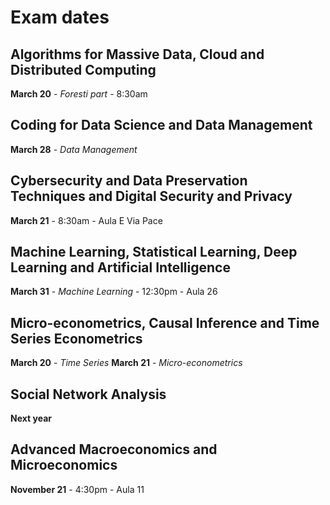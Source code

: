 # Exam dates

## Algorithms for Massive Data, Cloud and Distributed Computing

**March 20** - *Foresti part* - 8:30am

## Coding for Data Science and Data Management

**March 28** - *Data Management*

## Cybersecurity and Data Preservation Techniques and Digital Security and Privacy

**March 21** - 8:30am - Aula E Via Pace

## Machine Learning, Statistical Learning, Deep Learning and Artificial Intelligence

**March 31** - *Machine Learning* - 12:30pm - Aula 26

## Micro-econometrics, Causal Inference and Time Series Econometrics

**March 20** - *Time Series*
**March 21** - *Micro-econometrics*

## Social Network Analysis

**Next year**

## Advanced Macroeconomics and Microeconomics

**November 21** - 4:30pm - Aula 11
